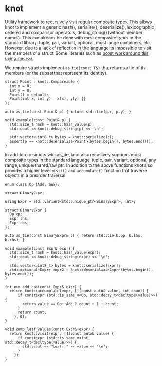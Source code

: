 # knot
Utility framework to recursively visit regular composite types. This allows knot to implement a generic hash(), serialize(), deserialize(), lexicographic ordered and comparison operators, debug_string() (without member names). This can already be done with most composite types in the standard library: tuple, pair, variant,  optional, most range containers, etc. However, due to a lack of reflection in the language its impossible to visit the members of a struct. Some libraries such as [boost work around this using macros.](https://www.boost.org/doc/libs/1_72_0/libs/fusion/doc/html/fusion/adapted/define_struct.html)

We require structs implement `as_tie(const T&)` that returns a tie of its members (or the subset that represent its identity).

```
struct Point : knot::Compareable {
  int x = 0;
  int y = 0;
  Point() = default;
  Point(int x, int y) : x(x), y(y) {}
};

auto as_tie(const Point& p) { return std::tie(p.x, p.y); }

void example(const Point& p) {
  std::size_t hash = knot::hash_value(p);
  std::cout << knot::debug_string(p) << '\n';

  std::vector<uint8_t> bytes = knot::serialize(p);
  assert(p == knot::deserialize<Point>(bytes.begin(), bytes.end()));
}
```

In addition to structs with as_tie, knot also recusively supports most composite types in the standard language: tuple, pair, variant, optional, any range, unique/shared/raw ptr. In addition to the above functions knot also provides a higher level `visit()` and `accumulate()` function that traverse objects in a preorder traversal.

```
enum class Op {Add, Sub};

struct BinaryExpr;

using Expr = std::variant<std::unique_ptr<BinaryExpr>, int>;

struct BinaryExpr {
  Op op;
  Expr lhs;
  Expr rhs;
};

auto as_tie(const BinaryExpr& b) { return std::tie(b.op, b.lhs, b.rhs); }

void example(const Expr& expr) {
  std::size_t hash = knot::hash_value(expr);
  std::cout << knot::debug_string(expr) << '\n';

  std::vector<uint8_t> bytes = knot::serialize(expr);
  std::optional<Expr> expr2 = knot::deserialize<Expr>(bytes.begin(), bytes.end());
}

int num_add_ops(const Expr& expr) {
  return knot::accumulate(expr, [](const auto& value, int count) {
      if constexpr (std::is_same_v<Op, std::decay_t<decltype(value)>>) {
        return value == Op::Add ? count + 1 : count;
      }
      return count;
    }, 0);
}

void dump_leaf_values(const Expr& expr) {
  return knot::visit(expr, [](const auto& value) {
      if constexpr (std::is_same_v<int, std::decay_t<decltype(value)>>) {
        std::cout << "Leaf: " << value << '\n';
      }
    });
}
```
